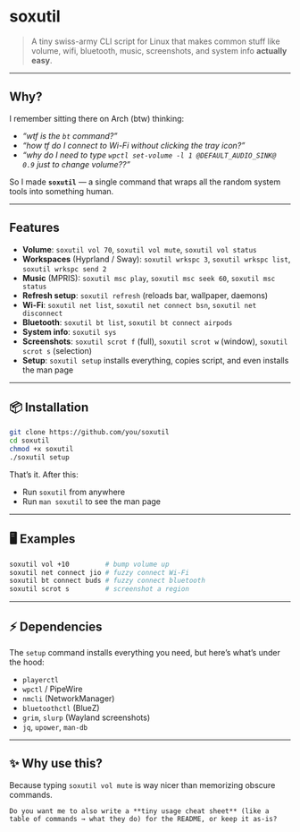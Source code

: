 # soxutil

> A tiny swiss-army CLI script for Linux that makes common stuff like volume, wifi, bluetooth, music, screenshots, and system info **actually easy**.  

---

##  Why?

I remember sitting there on Arch (btw) thinking:  
- *“wtf is the `bt` command?”*  
- *“how tf do I connect to Wi-Fi without clicking the tray icon?”*  
- *“why do I need to type `wpctl set-volume -l 1 @DEFAULT_AUDIO_SINK@ 0.9` just to change volume??”*  

So I made **`soxutil`** — a single command that wraps all the random system tools into something human.  

---

##  Features

- **Volume**: `soxutil vol 70`, `soxutil vol mute`, `soxutil vol status`  
- **Workspaces** (Hyprland / Sway): `soxutil wrkspc 3`, `soxutil wrkspc list`, `soxutil wrkspc send 2`  
- **Music** (MPRIS): `soxutil msc play`, `soxutil msc seek 60`, `soxutil msc status`  
- **Refresh setup**: `soxutil refresh` (reloads bar, wallpaper, daemons)  
- **Wi-Fi**: `soxutil net list`, `soxutil net connect bsn`, `soxutil net disconnect`  
- **Bluetooth**: `soxutil bt list`, `soxutil bt connect airpods`  
- **System info**: `soxutil sys`  
- **Screenshots**: `soxutil scrot f` (full), `soxutil scrot w` (window), `soxutil scrot s` (selection)  
- **Setup**: `soxutil setup` installs everything, copies script, and even installs the man page  

---

## 📦 Installation

```bash
git clone https://github.com/you/soxutil
cd soxutil
chmod +x soxutil
./soxutil setup
````

That’s it. After this:

* Run `soxutil` from anywhere
* Run `man soxutil` to see the man page

---

## 🖥️ Examples

```bash
soxutil vol +10         # bump volume up
soxutil net connect jio # fuzzy connect Wi-Fi
soxutil bt connect buds # fuzzy connect bluetooth
soxutil scrot s         # screenshot a region
```

---

## ⚡ Dependencies

The `setup` command installs everything you need, but here’s what’s under the hood:

* `playerctl`
* `wpctl` / PipeWire
* `nmcli` (NetworkManager)
* `bluetoothctl` (BlueZ)
* `grim`, `slurp` (Wayland screenshots)
* `jq`, `upower`, `man-db`

---

## ✨ Why use this?

Because typing `soxutil vol mute` is way nicer than memorizing obscure commands.

``` 
Do you want me to also write a **tiny usage cheat sheet** (like a table of commands → what they do) for the README, or keep it as-is?
```
